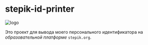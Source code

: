 # stepik-id-printer

![logo](https://github.com/DakaKZ/fork_TechOrda/blob/main/git/4%20branch/jusan-logo.png)

Это проект для вывода моего персонального идентификатора на _образовательной платформе_ `stepik.org`.

